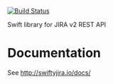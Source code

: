 [![Build Status](https://travis-ci.org/JrGoodle/SwiftyJIRA.svg)](https://travis-ci.org/JrGoodle/SwiftyJIRA)

Swift library for JIRA v2 REST API

# Documentation

See http://swiftyjira.io/docs/
